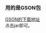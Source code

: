 ### 用的是GSON包
<a href="https://mvnrepository.com/artifact/com.google.code.gson/gson/2.3.1">GSON的下载地址</a>   
点击jar即可。  
